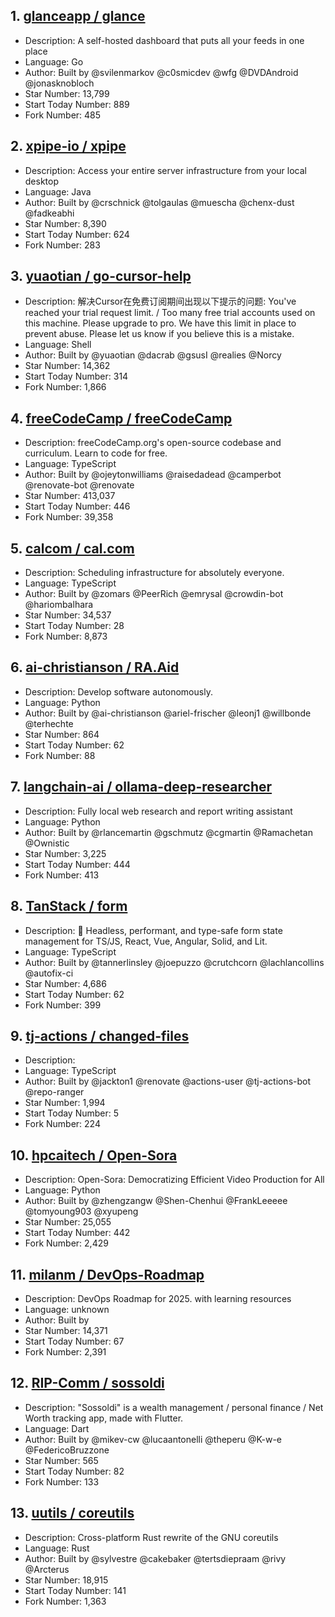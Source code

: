 ## 1. [glanceapp / glance](https://github.com/glanceapp/glance)
- Description: A self-hosted dashboard that puts all your feeds in one place
- Language: Go
- Author: Built by @svilenmarkov @c0smicdev @wfg @DVDAndroid @jonasknobloch 
- Star Number: 13,799
- Start Today Number: 889
- Fork Number: 485

## 2. [xpipe-io / xpipe](https://github.com/xpipe-io/xpipe)
- Description: Access your entire server infrastructure from your local desktop
- Language: Java
- Author: Built by @crschnick @tolgaulas @muescha @chenx-dust @fadkeabhi
- Star Number: 8,390
- Start Today Number: 624
- Fork Number: 283

## 3. [yuaotian / go-cursor-help](https://github.com/yuaotian/go-cursor-help)
- Description: 解决Cursor在免费订阅期间出现以下提示的问题: You've reached your trial request limit. / Too many free trial accounts used on this machine. Please upgrade to pro. We have this limit in place to prevent abuse. Please let us know if you believe this is a mistake.
- Language: Shell
- Author: Built by @yuaotian @dacrab @gsusI @realies @Norcy
- Star Number: 14,362
- Start Today Number: 314
- Fork Number: 1,866

## 4. [freeCodeCamp / freeCodeCamp](https://github.com/freeCodeCamp/freeCodeCamp)
- Description: freeCodeCamp.org's open-source codebase and curriculum. Learn to code for free.
- Language: TypeScript
- Author: Built by @ojeytonwilliams @raisedadead @camperbot @renovate-bot @renovate
- Star Number: 413,037
- Start Today Number: 446
- Fork Number: 39,358

## 5. [calcom / cal.com](https://github.com/calcom/cal.com)
- Description: Scheduling infrastructure for absolutely everyone.
- Language: TypeScript
- Author: Built by @zomars @PeerRich @emrysal @crowdin-bot @hariombalhara
- Star Number: 34,537
- Start Today Number: 28
- Fork Number: 8,873

## 6. [ai-christianson / RA.Aid](https://github.com/ai-christianson/RA.Aid)
- Description: Develop software autonomously.
- Language: Python
- Author: Built by @ai-christianson @ariel-frischer @leonj1 @willbonde @terhechte
- Star Number: 864
- Start Today Number: 62
- Fork Number: 88

## 7. [langchain-ai / ollama-deep-researcher](https://github.com/langchain-ai/ollama-deep-researcher)
- Description: Fully local web research and report writing assistant
- Language: Python
- Author: Built by @rlancemartin @gschmutz @cgmartin @Ramachetan @Ownistic
- Star Number: 3,225
- Start Today Number: 444
- Fork Number: 413

## 8. [TanStack / form](https://github.com/TanStack/form)
- Description: 🤖 Headless, performant, and type-safe form state management for TS/JS, React, Vue, Angular, Solid, and Lit.
- Language: TypeScript
- Author: Built by @tannerlinsley @joepuzzo @crutchcorn @lachlancollins @autofix-ci
- Star Number: 4,686
- Start Today Number: 62
- Fork Number: 399

## 9. [tj-actions / changed-files](https://github.com/tj-actions/changed-files)
- Description:
- Language: TypeScript
- Author: Built by @jackton1 @renovate @actions-user @tj-actions-bot @repo-ranger
- Star Number: 1,994
- Start Today Number: 5
- Fork Number: 224

## 10. [hpcaitech / Open-Sora](https://github.com/hpcaitech/Open-Sora)
- Description: Open-Sora: Democratizing Efficient Video Production for All
- Language: Python
- Author: Built by @zhengzangw @Shen-Chenhui @FrankLeeeee @tomyoung903 @xyupeng
- Star Number: 25,055
- Start Today Number: 442
- Fork Number: 2,429

## 11. [milanm / DevOps-Roadmap](https://github.com/milanm/DevOps-Roadmap)
- Description: DevOps Roadmap for 2025. with learning resources
- Language: unknown
- Author: Built by
- Star Number: 14,371
- Start Today Number: 67
- Fork Number: 2,391

## 12. [RIP-Comm / sossoldi](https://github.com/RIP-Comm/sossoldi)
- Description: "Sossoldi" is a wealth management / personal finance / Net Worth tracking app, made with Flutter.
- Language: Dart
- Author: Built by @mikev-cw @lucaantonelli @theperu @K-w-e @FedericoBruzzone
- Star Number: 565
- Start Today Number: 82
- Fork Number: 133

## 13. [uutils / coreutils](https://github.com/uutils/coreutils)
- Description: Cross-platform Rust rewrite of the GNU coreutils
- Language: Rust
- Author: Built by @sylvestre @cakebaker @tertsdiepraam @rivy @Arcterus
- Star Number: 18,915
- Start Today Number: 141
- Fork Number: 1,363